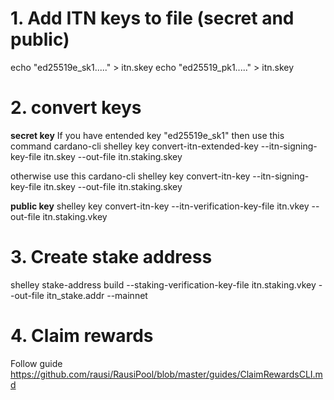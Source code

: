 # 1. Add ITN keys to file (secret and public)
echo "ed25519e_sk1....." > itn.skey
echo "ed25519_pk1....." > itn.skey

# 2. convert keys
**secret key**
If you have entended key "ed25519e_sk1" then use this command
cardano-cli  shelley key convert-itn-extended-key --itn-signing-key-file itn.skey --out-file itn.staking.skey

otherwise use this
cardano-cli  shelley key convert-itn-key --itn-signing-key-file itn.skey --out-file itn.staking.skey

**public key**
shelley key convert-itn-key --itn-verification-key-file itn.vkey --out-file itn.staking.vkey

# 3. Create stake address
shelley stake-address build --staking-verification-key-file itn.staking.vkey --out-file itn_stake.addr --mainnet

# 4. Claim rewards
Follow guide https://github.com/rausi/RausiPool/blob/master/guides/ClaimRewardsCLI.md
